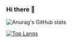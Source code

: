 ### Hi there 👋

![Anurag's GitHub stats](https://github-readme-stats.vercel.app/api?username=FabPei&count_private=true)

[![Top Langs](https://github-readme-stats.vercel.app/api/top-langs/?username=FabPei&layout=compact&hide=ShaderLab,Mathematica,HLSL)](https://github.com/anuraghazra/github-readme-stats)


<!--
**FabPei/FabPei** is a ✨ _special_ ✨ repository because its `README.md` (this file) appears on your GitHub profile.

Here are some ideas to get you started:

- 🔭 I’m currently working on ...
- 🌱 I’m currently learning ...
- 👯 I’m looking to collaborate on ...
- 🤔 I’m looking for help with ...
- 💬 Ask me about ...
- 📫 How to reach me: ...
- 😄 Pronouns: ...
- ⚡ Fun fact: ...
-->
